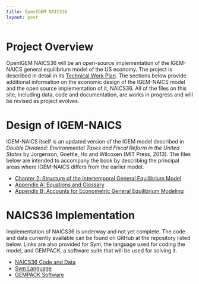```yaml
---
title: OpenIGEM NAICS36
layout: post
---
```


# Project Overview

OpenIGEM NAICS36 will be an open-source implementation of the IGEM-NAICS 
general equilibrium model of the US economy. The project is described in 
detail in its [Technical Work Plan](OpenIGEM_Technical_Work_Plan.pdf). The 
sections below provide additional information on the economic design of
the IGEM-NAICS model and the open source implementation of it, NAICS36. All of the 
files on this site, including data, code and documentation, are 
works in progress and will be revised as project evolves.

# Design of IGEM-NAICS

IGEM-NAICS itself is an updated version of the IGEM model described in 
_Double Dividend: Environmental Taxes and Fiscal Reform in the United 
States_ by Jorgenson, Goettle, Ho and Wilcoxen (MIT Press, 2013). The 
files below are intended to accompany the book by describing the 
principal areas where IGEM-NAICS differs from the earlier model. 


+ [Chapter 2: Structure of the Intertemporal General Equilibrium Model](IGEMN_chap2.pdf)
+ [Appendix A: Equations and Glossary](AppendixA.pdf)
+ [Appendix B: Accounts for Econometric General Equilibrium Modeling](AppendixB.pdf)

# NAICS36 Implementation

Implementation of NAICS36 is underway and not yet complete. The code and 
data currently available can be found on GitHub at the repository listed 
below. Links are also provided for Sym, the language used for coding the model, 
and GEMPACK, a software suite that will be used for solving it. 

+ [NAICS36 Code and Data](https://github.com/openigem/naics36/)
+ [Sym Language](https://pjwilcoxen.github.io/sym/)
+ [GEMPACK Software](https://www.copsmodels.com/gempack.htm)

